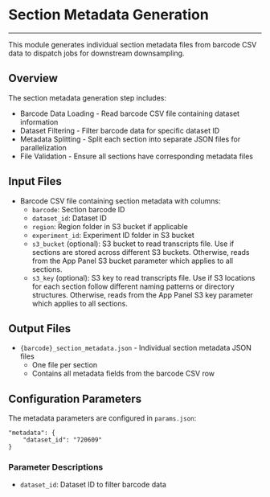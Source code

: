 # Section Metadata Generation
---
This module generates individual section metadata files from barcode CSV data to dispatch jobs for downstream downsampling.

## Overview
The section metadata generation step includes:
- Barcode Data Loading - Read barcode CSV file containing dataset information
- Dataset Filtering - Filter barcode data for specific dataset ID
- Metadata Splitting - Split each section into separate JSON files for parallelization
- File Validation - Ensure all sections have corresponding metadata files

## Input Files
- Barcode CSV file containing section metadata with columns:
  - `barcode`: Section barcode ID
  - `dataset_id`: Dataset ID
  - `region`: Region folder in S3 bucket if applicable
  - `experiment_id`: Experiment ID folder in S3 bucket
  - `s3_bucket` (optional): S3 bucket to read transcripts file. Use if sections are stored across different S3 buckets. Otherwise, reads from the App Panel S3 bucket parameter which applies to all sections.
  - `s3_key` (optional): S3 key to read transcripts file. Use if S3 locations for each section follow different naming patterns or directory structures. Otherwise, reads from the App Panel S3 key parameter which applies to all sections.

## Output Files
- `{barcode}_section_metadata.json` - Individual section metadata JSON files
  - One file per section
  - Contains all metadata fields from the barcode CSV row

## Configuration Parameters
The metadata parameters are configured in `params.json`:

    "metadata": {
        "dataset_id": "720609"
    }

### Parameter Descriptions
- `dataset_id`: Dataset ID to filter barcode data
